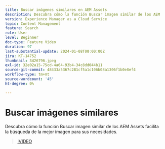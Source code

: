 ```yaml
---
title: Buscar imágenes similares en AEM Assets
description: Descubra cómo la función Buscar imagen similar de los AEM Assets facilita la búsqueda de la mejor imagen para sus necesidades.
version: Experience Manager as a Cloud Service
topic: Content Management
feature: Search
role: User
level: Beginner
doc-type: Feature Video
duration: 97
last-substantial-update: 2024-01-08T00:00:00Z
jira: KT-14752
thumbnail: 3426796.jpeg
exl-id: 32e02a15-75cd-4a64-93b4-34c8dd044b11
source-git-commit: 48433a5367c281cf5a1c106b08a1306f1b0e8ef4
workflow-type: tm+mt
source-wordcount: '45'
ht-degree: 0%

---
```


# Buscar imágenes similares

Descubra cómo la función Buscar imagen similar de los AEM Assets facilita la búsqueda de la mejor imagen para sus necesidades.

>[!VIDEO](https://video.tv.adobe.com/v/3426796/?learn=on)
